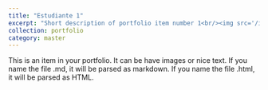 ```yaml
---
title: "Estudiante 1"
excerpt: "Short description of portfolio item number 1<br/><img src='/images/500x300.png/'>"
collection: portfolio
category: master
---
```


This is an item in your portfolio. It can be have images or nice text. If you name the file .md, it will be parsed as markdown. If you name the file .html, it will be parsed as HTML. 
